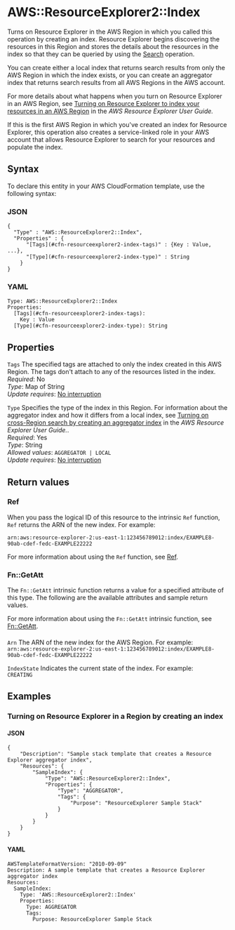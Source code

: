 # AWS::ResourceExplorer2::Index<a name="aws-resource-resourceexplorer2-index"></a>

Turns on Resource Explorer in the AWS Region in which you called this operation by creating an index\. Resource Explorer begins discovering the resources in this Region and stores the details about the resources in the index so that they can be queried by using the [Search](https://docs.aws.amazon.com/resource-explorer/latest/apireference/API_Search.html) operation\.

You can create either a local index that returns search results from only the AWS Region in which the index exists, or you can create an aggregator index that returns search results from all AWS Regions in the AWS account\.

For more details about what happens when you turn on Resource Explorer in an AWS Region, see [Turning on Resource Explorer to index your resources in an AWS Region](https://docs.aws.amazon.com/resource-explorer/latest/userguide/manage-service-activate.html) in the *AWS Resource Explorer User Guide\.*

If this is the first AWS Region in which you've created an index for Resource Explorer, this operation also creates a service\-linked role in your AWS account that allows Resource Explorer to search for your resources and populate the index\.

## Syntax<a name="aws-resource-resourceexplorer2-index-syntax"></a>

To declare this entity in your AWS CloudFormation template, use the following syntax:

### JSON<a name="aws-resource-resourceexplorer2-index-syntax.json"></a>

```
{
  "Type" : "AWS::ResourceExplorer2::Index",
  "Properties" : {
      "[Tags](#cfn-resourceexplorer2-index-tags)" : {Key : Value, ...},
      "[Type](#cfn-resourceexplorer2-index-type)" : String
    }
}
```

### YAML<a name="aws-resource-resourceexplorer2-index-syntax.yaml"></a>

```
Type: AWS::ResourceExplorer2::Index
Properties: 
  [Tags](#cfn-resourceexplorer2-index-tags): 
    Key : Value
  [Type](#cfn-resourceexplorer2-index-type): String
```

## Properties<a name="aws-resource-resourceexplorer2-index-properties"></a>

`Tags`  <a name="cfn-resourceexplorer2-index-tags"></a>
The specified tags are attached to only the index created in this AWS Region\. The tags don't attach to any of the resources listed in the index\.  
*Required*: No  
*Type*: Map of String  
*Update requires*: [No interruption](https://docs.aws.amazon.com/AWSCloudFormation/latest/UserGuide/using-cfn-updating-stacks-update-behaviors.html#update-no-interrupt)

`Type`  <a name="cfn-resourceexplorer2-index-type"></a>
Specifies the type of the index in this Region\. For information about the aggregator index and how it differs from a local index, see [Turning on cross\-Region search by creating an aggregator index](https://docs.aws.amazon.com/resource-explorer/latest/userguide/manage-aggregator-region.html) in the *AWS Resource Explorer User Guide\.*\.  
*Required*: Yes  
*Type*: String  
*Allowed values*: `AGGREGATOR | LOCAL`  
*Update requires*: [No interruption](https://docs.aws.amazon.com/AWSCloudFormation/latest/UserGuide/using-cfn-updating-stacks-update-behaviors.html#update-no-interrupt)

## Return values<a name="aws-resource-resourceexplorer2-index-return-values"></a>

### Ref<a name="aws-resource-resourceexplorer2-index-return-values-ref"></a>

When you pass the logical ID of this resource to the intrinsic `Ref` function, `Ref` returns the ARN of the new index\. For example:

`arn:aws:resource-explorer-2:us-east-1:123456789012:index/EXAMPLE8-90ab-cdef-fedc-EXAMPLE22222`

For more information about using the `Ref` function, see [Ref](https://docs.aws.amazon.com/AWSCloudFormation/latest/UserGuide/intrinsic-function-reference-ref.html)\.

### Fn::GetAtt<a name="aws-resource-resourceexplorer2-index-return-values-fn--getatt"></a>

The `Fn::GetAtt` intrinsic function returns a value for a specified attribute of this type\. The following are the available attributes and sample return values\.

For more information about using the `Fn::GetAtt` intrinsic function, see [Fn::GetAtt](https://docs.aws.amazon.com/AWSCloudFormation/latest/UserGuide/intrinsic-function-reference-getatt.html)\.

#### <a name="aws-resource-resourceexplorer2-index-return-values-fn--getatt-fn--getatt"></a>

`Arn`  <a name="Arn-fn::getatt"></a>
The ARN of the new index for the AWS Region\. For example:  
`arn:aws:resource-explorer-2:us-east-1:123456789012:index/EXAMPLE8-90ab-cdef-fedc-EXAMPLE22222`

`IndexState`  <a name="IndexState-fn::getatt"></a>
Indicates the current state of the index\. For example:  
`CREATING`

## Examples<a name="aws-resource-resourceexplorer2-index--examples"></a>

### Turning on Resource Explorer in a Region by creating an index<a name="aws-resource-resourceexplorer2-index--examples--Turning_on_Resource_Explorer_in_a_Region_by_creating_an_index"></a>

#### JSON<a name="aws-resource-resourceexplorer2-index--examples--Turning_on_Resource_Explorer_in_a_Region_by_creating_an_index--json"></a>

```
{
    "Description": "Sample stack template that creates a Resource Explorer aggregator index",
    "Resources": {
        "SampleIndex": {
            "Type": "AWS::ResourceExplorer2::Index",
            "Properties": {
                "Type": "AGGREGATOR",
                "Tags": {
                    "Purpose": "ResourceExplorer Sample Stack"
                }
            }
        }
    }
}
```

#### YAML<a name="aws-resource-resourceexplorer2-index--examples--Turning_on_Resource_Explorer_in_a_Region_by_creating_an_index--yaml"></a>

```
AWSTemplateFormatVersion: "2010-09-09"
Description: A sample template that creates a Resource Explorer aggregator index
Resources:
  SampleIndex:
    Type: 'AWS::ResourceExplorer2::Index'
    Properties:
      Type: AGGREGATOR
      Tags:
        Purpose: ResourceExplorer Sample Stack
```